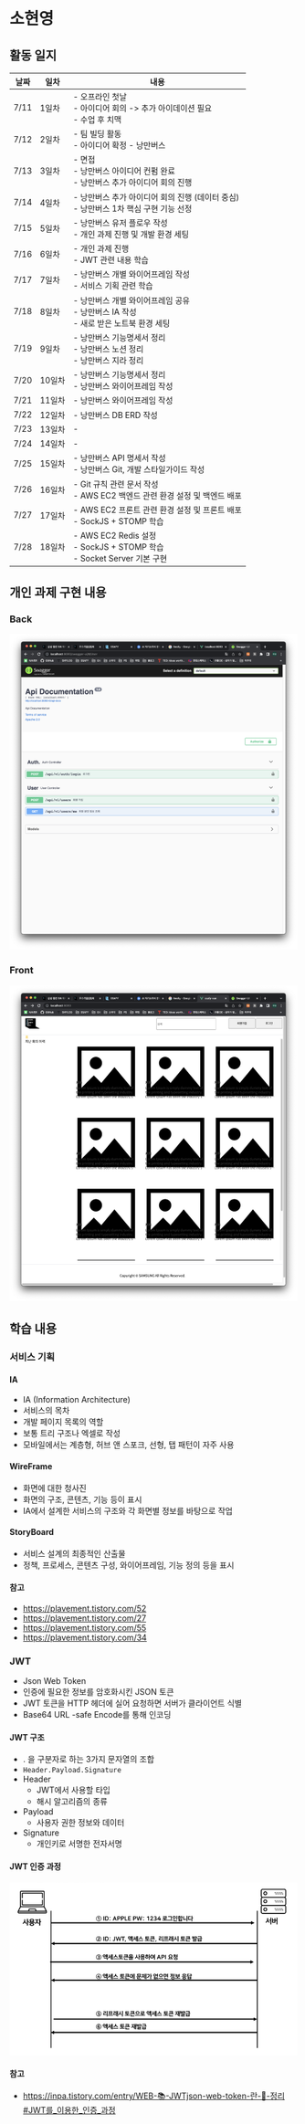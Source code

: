 # 소현영

## 활동 일지

| 날짜 | 일차 | 내용 |
| --- | --- | --- |
| 7/11 | 1일차 | - 오프라인 첫날<br>- 아이디어 회의 -> 추가 아이데이션 필요<br>- 수업 후 치맥 |
| 7/12 | 2일차 | - 팀 빌딩 활동<br>- 아이디어 확정 - 낭만버스 |
| 7/13 | 3일차 | - 면접<br>- 낭만버스 아이디어 컨펌 완료<br>- 낭만버스 추가 아이디어 회의 진행 |
| 7/14 | 4일차 | - 낭만버스 추가 아이디어 회의 진행 (데이터 중심)<br>- 낭만버스 1차 핵심 구현 기능 선정 |
| 7/15 | 5일차 | - 낭만버스 유저 플로우 작성<br>- 개인 과제 진행 및 개발 환경 세팅 |
| 7/16 | 6일차 | - 개인 과제 진행<br>- JWT 관련 내용 학습 |
| 7/17 | 7일차 | - 낭만버스 개별 와이어프레임 작성<br>- 서비스 기획 관련 학습 |
| 7/18 | 8일차 | - 낭만버스 개별 와이어프레임 공유<br>- 낭만버스 IA 작성<br>- 새로 받은 노트북 환경 세팅 |
| 7/19 | 9일차 | - 낭만버스 기능명세서 정리<br>- 낭만버스 노션 정리<br>- 낭만버스 지라 정리 |
| 7/20 | 10일차 | - 낭만버스 기능명세서 정리<br>- 낭만버스 와이어프레임 작성 |
| 7/21 | 11일차 | - 낭만버스 와이어프레임 작성 |
| 7/22 | 12일차 | - 낭만버스 DB ERD 작성 |
| 7/23 | 13일차 | - |
| 7/24 | 14일차 | - |
| 7/25 | 15일차 | - 낭만버스 API 명세서 작성<br>- 낭만버스 Git, 개발 스타일가이드 작성 |
| 7/26 | 16일차 | - Git 규칙 관련 문서 작성<br>- AWS EC2 백엔드 관련 환경 설정 및 백엔드 배포 |
| 7/27 | 17일차 | - AWS EC2 프론트 관련 환경 설정 및 프론트 배포<br>- SockJS + STOMP 학습 |
| 7/28 | 18일차 | - AWS EC2 Redis 설정<br>- SockJS + STOMP 학습<br>- Socket Server 기본 구현 |

## 개인 과제 구현 내용

### Back

![Back API](images/image1.png)

### Front

![Front](images/image2.png)

## 학습 내용

### 서비스 기획

#### IA

- IA (Information Architecture)
- 서비스의 목차
- 개발 페이지 목록의 역할
- 보통 트리 구조나 엑셀로 작성
- 모바일에서는 계층형, 허브 앤 스포크, 선형, 탭 패턴이 자주 사용

#### WireFrame

- 화면에 대한 청사진
- 화면의 구조, 콘텐츠, 기능 등이 표시
- IA에서 설계한 서비스의 구조와 각 화면별 정보를 바탕으로 작업

#### StoryBoard

- 서비스 설계의 최종적인 산출물
- 정책, 프로세스, 콘텐츠 구성, 와이어프레임, 기능 정의 등을 표시

#### 참고

- https://plavement.tistory.com/52
- https://plavement.tistory.com/27
- https://plavement.tistory.com/55
- https://plavement.tistory.com/34

### JWT

- Json Web Token
- 인증에 필요한 정보를 암호화시킨 JSON 토큰
- JWT 토큰을 HTTP 헤더에 실어 요청하면 서버가 클라이언트 식별
- Base64 URL -safe Encode를 통해 인코딩

#### JWT 구조

- . 을 구분자로 하는 3가지 문자열의 조합
- `Header.Payload.Signature`
- Header
    - JWT에서 사용할 타입
    - 해시 알고리즘의 종류
- Payload
    - 사용자 권한 정보와 데이터
- Signature
    - 개인키로 서명한 전자서명

#### JWT 인증 과정

![JWT 인증 과정](images/image3.png)

#### 참고

- https://inpa.tistory.com/entry/WEB-📚-JWTjson-web-token-란-💯-정리#JWT를_이용한_인증_과정
